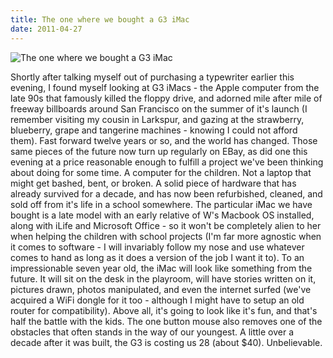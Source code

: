 ```yaml
---
title: The one where we bought a G3 iMac
date: 2011-04-27
---
```


![The one where we bought a G3 iMac](https://source.unsplash.com/-m88z7ily-w/1600x900)

 Shortly after talking myself out of purchasing a typewriter earlier this evening, I found myself looking at G3 iMacs - the Apple computer from the late 90s that famously killed the floppy drive, and adorned mile after mile of freeway billboards around San Francisco on the summer of it's launch (I remember visiting my cousin in Larkspur, and gazing at the strawberry, blueberry, grape and tangerine machines - knowing I could not afford them). Fast forward twelve years or so, and the world has changed. Those same pieces of the future now turn up regularly on EBay, as did one this evening at a price reasonable enough to fulfill a project we've been thinking about doing for some time. A computer for the children. Not a laptop that might get bashed, bent, or broken. A solid piece of hardware that has already survived for a decade, and has now been refurbished, cleaned, and sold off from it's life in a school somewhere. The particular iMac we have bought is a late model with an early relative of W's Macbook OS installed, along with iLife and Microsoft Office - so it won't be completely alien to her when helping the children with school projects (I'm far more agnostic when it comes to software - I will invariably follow my nose and use whatever comes to hand as long as it does a version of the job I want it to). To an impressionable seven year old, the iMac will look like something from the future. It will sit on the desk in the playroom, will have stories written on it, pictures drawn, photos manipulated, and even the internet surfed (we've acquired a WiFi dongle for it too - although I might have to setup an old router for compatibility). Above all, it's going to look like it's fun, and that's half the battle with the kids. The one button mouse also removes one of the obstacles that often stands in the way of our youngest. A little over a decade after it was built, the G3 is costing us 28 (about $40). Unbelievable.